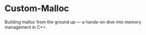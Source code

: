 # Custom-Malloc
Building malloc from the ground up — a hands-on dive into memory management in C++.
